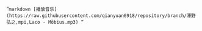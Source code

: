 “`markdown
[播放音乐](https://raw.githubusercontent.com/qianyuan6918/repository/branch/澤野弘之,mpi,Laco - Möbius.mp3)
“`
